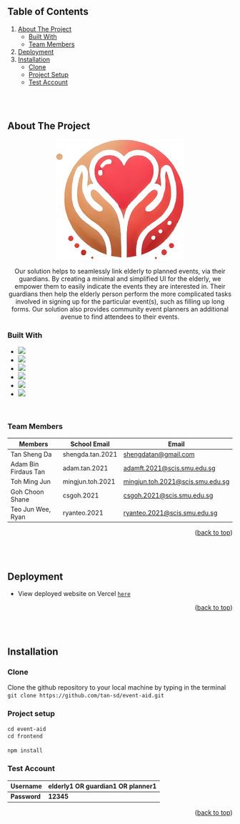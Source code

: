 <a id="readme-top"></a>
<!-- TABLE OF CONTENTS -->
## Table of Contents
  <ol>
    <li>
      <a href="#about-the-project">About The Project</a>
      <ul>
        <li><a href="#built-with">Built With</a></li>
        <li><a href="#team-members">Team Members</a></li>
      </ul>
    </li>
    <li><a href="#deployment">Deployment</a></li>
    <li>
      <a href="#installation">Installation</a>
      <ul>
        <li><a href="#clone">Clone</a></li>
        <li><a href="#project-setup">Project Setup</a></li>
        <li><a href="#test-account">Test Account</a></li> 
      </ul>
    </li>
  </ol>

<br/>
<br/>

## About The Project

<p align="center">
    <img src="frontend/public/event-aid-logo.png" >
</p>

<p align=center>
    Our solution helps to seamlessly link elderly to planned events, via their guardians. By creating a minimal and simplified UI for the elderly, we empower them to easily indicate the events they are interested in. Their guardians then help the elderly person perform the more complicated tasks involved in signing up for the particular event(s), such as filling up long forms. Our solution also provides community event planners an additional avenue to find attendees to their events.
</p>

### Built With

* <a href="https://html.com/"><img width="26px" src="https://cdn.jsdelivr.net/gh/devicons/devicon/icons/html5/html5-original.svg"/></a>
* <a href="https://developer.mozilla.org/en-US/docs/Web/CSS"><img width="26px" src="https://cdn.jsdelivr.net/gh/devicons/devicon/icons/css3/css3-original.svg"/></a>
* <a href="https://www.javascript.com/"><img width="26px" src="https://cdn.jsdelivr.net/gh/devicons/devicon/icons/javascript/javascript-original.svg"/></a>
* <a href="https://vuejs.org/"><img src="https://cdn.jsdelivr.net/gh/devicons/devicon/icons/vuejs/vuejs-original.svg" width="26px"></a>
* <a href="https://getbootstrap.com"><img src="https://cdn.jsdelivr.net/gh/devicons/devicon/icons/bootstrap/bootstrap-original.svg" width="26px"></a>
* <a href="https://firebase.google.com/?gclid=CjwKCAiA68ebBhB-EiwALVC-Nu9CUOHBl_f4ytQaPMxt6hrueI-AQV3jTr1F-8u7dtfenil2eMGkNhoCH2YQAvD_BwE&gclsrc=aw.ds"><img src="https://cdn.jsdelivr.net/gh/devicons/devicon/icons/firebase/firebase-plain.svg" width="26px"></a>

<br/>

### Team Members

| Members               | School Email     | Email                           |
| --------------------- | ---------------- | ------------------------------- |
| Tan Sheng Da                   | shengda.tan.2021 | shengdatan@gmail.com            |
| Adam Bin Firdaus Tan         | adam.tan.2021 | adamft.2021@scis.smu.edu.sg   |
| Toh Ming Jun | mingjun.toh.2021 | mingjun.toh.2021@scis.smu.edu.sg|
| Goh Choon Shane            | csgoh.2021 | csgoh.2021@scis.smu.edu.sg   |
| Teo Jun Wee, Ryan          | ryanteo.2021  |  ryanteo.2021@scis.smu.edu.sg   |


<p align="right">(<a href="#readme-top">back to top</a>)</p>

<br/>
<br/>

## Deployment

- View deployed website on Vercel <a href="https://sbrp.vercel.app/">`here`</a>

<p align="right">(<a href="#readme-top">back to top</a>)</p>

<br/>
<br/>

## Installation

### Clone
Clone the github repository to your local machine by typing in the terminal `git clone https://github.com/tan-sd/event-aid.git`

### Project setup
```
cd event-aid
cd frontend

npm install
```

### Test Account
| **Username**       | **elderly1** OR guardian1 OR planner1 |
| -------------- | ------------------|
| **Password**       | **12345**  

<p align="right">(<a href="#readme-top">back to top</a>)</p>
